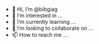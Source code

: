 - 👋 Hi, I’m @bibgiag
- 👀 I’m interested in ...
- 🌱 I’m currently learning ...
- 💞️ I’m looking to collaborate on ...
- 📫 How to reach me ...

<!---
bibgiag/bibgiag is a ✨ special ✨ repository because its `README.md` (this file) appears on your GitHub profile.
You can click the Preview link to take a look at your changes.
--->
